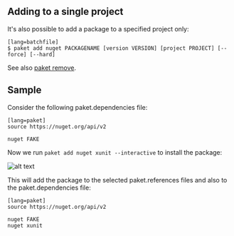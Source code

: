 ## Adding to a single project

It's also possible to add a package to a specified project only:

    [lang=batchfile]
    $ paket add nuget PACKAGENAME [version VERSION] [project PROJECT] [--force] [--hard]

See also [paket remove](paket-remove.html).

## Sample

Consider the following paket.dependencies file:

    [lang=paket]
    source https://nuget.org/api/v2

    nuget FAKE

Now we run `paket add nuget xunit --interactive` to install the package:

![alt text](img/interactive-add.png "Interactive paket add")

This will add the package to the selected paket.references files and also to the paket.dependencies file:

    [lang=paket]
    source https://nuget.org/api/v2

    nuget FAKE
    nuget xunit
